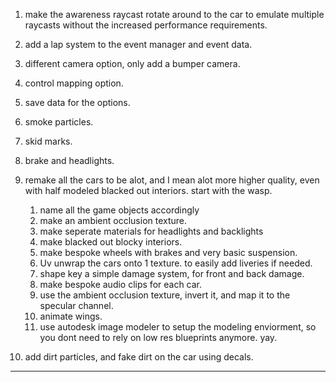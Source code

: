 

1. make the awareness raycast rotate around to the car to emulate multiple raycasts without the increased performance requirements. 
2. add a lap system to the event manager and event data. 
3. different camera option, only add a bumper camera. 
4. control mapping option. 
5. save data for the options. 
6. smoke particles. 
7. skid marks. 
8. brake and headlights. 
9. remake all the cars to be alot, and I mean alot more higher quality, even with half modeled blacked out interiors. start with the wasp.  
	1. name all the game objects accordingly
	2. make an ambient occlusion texture.
	3. make seperate materials for headlights and backlights
	4. make blacked out blocky interiors.
	5. make bespoke wheels with brakes and very basic suspension.
	6. Uv unwrap the cars onto 1 texture. to easily add liveries if needed.
	7. shape key a simple damage system, for front and back damage.
	8. make bespoke audio clips for each car.
	9. use the ambient occlusion texture, invert it, and map it to the specular channel.
	10. animate wings.
	11. use autodesk image modeler to setup the modeling enviorment, so you dont need to rely on low res blueprints anymore. yay.
	
10. add dirt particles, and fake dirt on the car using decals. 


---
